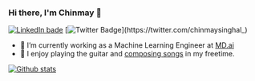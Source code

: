 <!--
**chinmaySinghal/chinmaySinghal** is a ✨ _special_ ✨ repository because its `README.md` (this file) appears on your GitHub profile.

Here are some ideas to get you started:

- 🔭 I’m currently working on ...
- 🌱 I’m currently learning ...
- 👯 I’m looking to collaborate on ...
- 🤔 I’m looking for help with ...
- 💬 Ask me about ...
- 📫 How to reach me: ...
- 😄 Pronouns: ...
- ⚡ Fun fact: ...
-->

### Hi there, I'm Chinmay 👋

[![LinkedIn bade](https://img.shields.io/badge/chinmaysinghal-0077B5?style=flat-square&logo=linkedin&logoColor=white)](https://www.linkedin.com/in/chinmaysinghal/)
[![Twitter Badge](https://img.shields.io/badge/-@_chinmaysinghal__-1ca0f1?style=flat-square&labelColor=1ca0f1&logo=twitter&logoColor=white&link=https://twitter.com/chinmaysinghal_)](https://twitter.com/chinmaysinghal_)


- 🔭 I’m currently working as a Machine Learning Engineer at [MD.ai](https://md.ai/)
- :musical_note: I enjoy playing the guitar and [composing songs](https://soundcloud.com/chinmaysinghal) in my freetime.

[![Github stats](https://github-readme-stats.vercel.app/api?username=chinmaySinghal&show_icons=true&include_all_commits=true)](https://github.com/chinmaySinghal)
